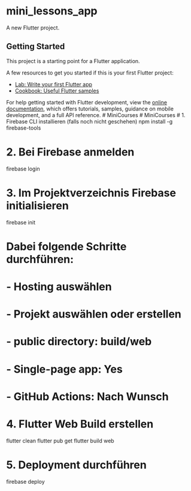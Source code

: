 # mini_lessons_app

A new Flutter project.

## Getting Started

This project is a starting point for a Flutter application.

A few resources to get you started if this is your first Flutter project:

- [Lab: Write your first Flutter app](https://docs.flutter.dev/get-started/codelab)
- [Cookbook: Useful Flutter samples](https://docs.flutter.dev/cookbook)

For help getting started with Flutter development, view the
[online documentation](https://docs.flutter.dev/), which offers tutorials,
samples, guidance on mobile development, and a full API reference.
#   M i n i C o u r s e s 
 
 #   M i n i C o u r s e s 
 
 # 1. Firebase CLI installieren (falls noch nicht geschehen)
npm install -g firebase-tools

# 2. Bei Firebase anmelden
firebase login

# 3. Im Projektverzeichnis Firebase initialisieren
firebase init

# Dabei folgende Schritte durchführen:
# - Hosting auswählen
# - Projekt auswählen oder erstellen
# - public directory: build/web
# - Single-page app: Yes
# - GitHub Actions: Nach Wunsch

# 4. Flutter Web Build erstellen
flutter clean
flutter pub get
flutter build web

# 5. Deployment durchführen
firebase deploy
